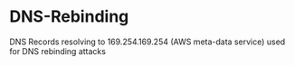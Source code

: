 # DNS-Rebinding
DNS Records resolving to 169.254.169.254 (AWS meta-data service) used for DNS rebinding attacks
